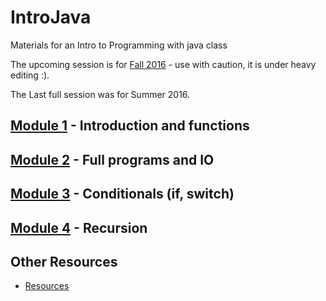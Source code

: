 # IntroJava
Materials for an Intro to Programming with java class

The upcoming session is for [Fall 2016](sessions/Fall2016) - use with caution, it is under heavy editing :).


The Last full session was for Summer 2016.

## [Module 1](sessions/Fall2016/Module1.md) - Introduction and functions
## [Module 2](sessions/Fall2016/Module2.md) - Full programs and IO
## [Module 3](sessions/Fall2016/Module3.md) - Conditionals (if, switch)
## [Module 4](sessions/Fall2016/Module4.md) - Recursion
 


## Other Resources
* [Resources](content/Resources.md)
